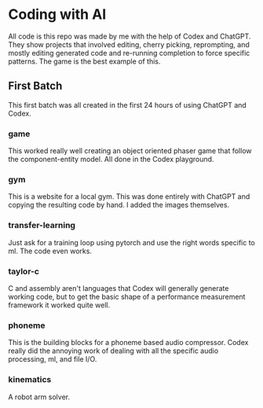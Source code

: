 # Coding with AI

All code is this repo was made by me with the help of Codex and ChatGPT. They show projects that involved editing, cherry picking, reprompting, and mostly editing generated code and re-running completion to force specific patterns. The game is the best example of this.

## First Batch

This first batch was all created in the first 24 hours of using ChatGPT and Codex.

### game

This worked really well creating an object oriented phaser game that follow the component-entity model. All done in the Codex playground.

### gym

This is a website for a local gym. This was done entirely with ChatGPT and copying the resulting code by hand. I added the images themselves.

### transfer-learning
Just ask for a training loop using pytorch and use the right words specific to ml. The code even works.

### taylor-c

C and assembly aren't languages that Codex will generally generate working code, but to get the basic shape of a performance measurement framework it worked quite well.

### phoneme

This is the building blocks for a phoneme based audio compressor. Codex really did the annoying work of dealing with all the specific audio processing, ml, and file I/O.

### kinematics

A robot arm solver.